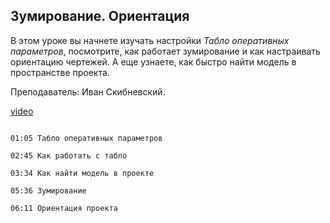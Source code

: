 ## Зумирование. Ориентация

В этом уроке вы начнете изучать настройки *Табло оперативных параметров*, посмотрите, как работает зумирование и как настраивать ориентацию чертежей. А еще узнаете, как быстро найти модель в пространстве проекта.   

Преподаватель: Иван Скибневский. 

[video](https://player.softculture.cc/embed/online/ARC/ARC_59.21.12_L6-1_Zooming_Positioning)

```chapters

01:05 Табло оперативных параметров

02:45 Как работать с табло

03:34 Как найти модель в проекте

05:36 Зумирование

06:11 Ориентация проекта

```
